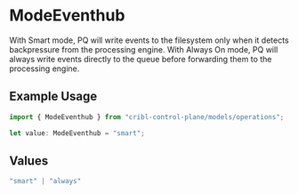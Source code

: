 # ModeEventhub

With Smart mode, PQ will write events to the filesystem only when it detects backpressure from the processing engine. With Always On mode, PQ will always write events directly to the queue before forwarding them to the processing engine.

## Example Usage

```typescript
import { ModeEventhub } from "cribl-control-plane/models/operations";

let value: ModeEventhub = "smart";
```

## Values

```typescript
"smart" | "always"
```